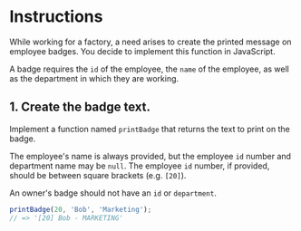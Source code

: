 # Instructions

While working for a factory, a need arises to create the printed message on employee badges. You decide to implement this function in JavaScript.

A badge requires the `id` of the employee, the `name` of the employee, as well as the department in which they are working.

## 1. Create the badge text.

Implement a function named `printBadge` that returns the text to print on the badge.

The employee's name is always provided, but the employee `id` number and department name may be `null`. The employee `id` number, if provided, should be between square brackets (e.g. `[20]`).

An owner's badge should not have an `id` or `department`.

```javascript
printBadge(20, 'Bob', 'Marketing');
// => '[20] Bob - MARKETING'
```
